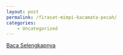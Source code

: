 ```yaml
---
layout: post
permalink: /firasat-mimpi-kacamata-pecah/
categories:
    - Uncategorized
---
```


[Baca Selengkapnya](/02)